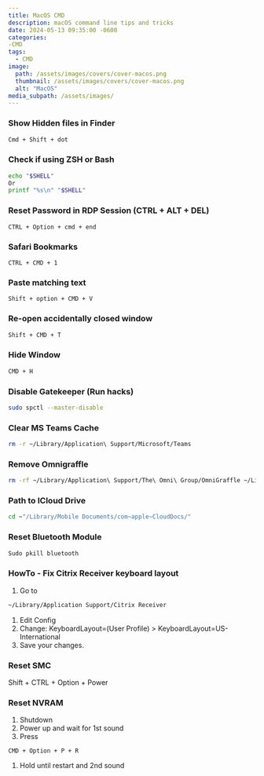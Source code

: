 ```yaml
---
title: MacOS CMD
description: macOS command line tips and tricks
date: 2024-05-13 09:35:00 -0600
categories:
-CMD
tags:
  - CMD
image:
  path: /assets/images/covers/cover-macos.png
  thumbnail: /assets/images/covers/cover-macos.png
  alt: "MacOS"
media_subpath: /assets/images/
---
```


### Show Hidden files in Finder

```bash
Cmd + Shift + dot
```

### Check if using ZSH or Bash

```bash
echo "$SHELL"
Or
printf "%s\n" "$SHELL"
```

### Reset Password in RDP Session (CTRL + ALT + DEL)

```
CTRL + Option + cmd + end
```

### Safari Bookmarks

```
CTRL + CMD + 1
```

### Paste matching text

```
Shift + option + CMD + V 
```

### Re-open accidentally closed window

```bash
Shift + CMD + T
```

### Hide Window

```bash
CMD + H
```

### Disable Gatekeeper (Run hacks)

```bash
sudo spctl --master-disable
```

### Clear MS Teams Cache

```bash
rm -r ~/Library/Application\ Support/Microsoft/Teams
```

### Remove Omnigraffle 

```bash
rm -rf ~/Library/Application\ Support/The\ Omni\ Group/OmniGraffle ~/Library/Caches/com.omnigroup.OmniGraffle* ~/Library/Preferences/com.omnigroup.OmniGraffle*.plist ~/Library/Saved\ Application\ State/com.omnigroup.OmniGraffle*.savedState
```

### Path to ICloud Drive

```bash
cd ~"/Library/Mobile Documents/com~apple~CloudDocs/"
```

### Reset Bluetooth Module

```bash
Sudo pkill bluetooth
```

### HowTo - Fix Citrix Receiver keyboard layout

1. Go to

```bash
~/Library/Application Support/Citrix Receiver
```

1. Edit Config
2. Change: KeyboardLayout=(User Profile) > KeyboardLayout=US-International
3. Save your changes.

### Reset SMC

Shift + CTRL + Option + Power

### Reset NVRAM

1. Shutdown
2. Power up and wait for 1st sound
3. Press

```
CMD + Option + P + R
```

1. Hold until restart and 2nd sound
